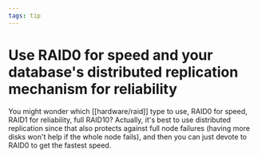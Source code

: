 ```yaml
---
tags: tip
---
```


# Use RAID0 for speed and your database's distributed replication mechanism for reliability
You might wonder which [[hardware/raid]] type to use, RAID0 for speed, RAID1 for reliability, full RAID10? Actually, it's best to use distributed replication since that also protects against full node failures (having more disks won't help if the whole node fails), and then you can just devote to RAID0 to get the fastest speed.
